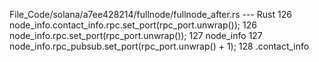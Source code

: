 File_Code/solana/a7ee428214/fullnode/fullnode_after.rs --- Rust
126                 node_info.contact_info.rpc.set_port(rpc_port.unwrap());                                                                                  126                 node_info.rpc.set_port(rpc_port.unwrap());
127                 node_info                                                                                                                                127                 node_info.rpc_pubsub.set_port(rpc_port.unwrap() + 1);
128                     .contact_info                                                                                                                            

